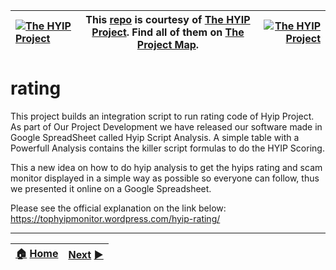 |[![The HYIP Project](https://avatars1.githubusercontent.com/u/8466209?v=10&s=20)](https://github.com/hyip) |This [repo](https://github.com/hyipworld/hyipworld.github.io "Repository") is courtesy of [The HYIP Project](https://github.com/hyip "High Yard Investment Program"). Find all of them on [The Project Map](https://github.com/hyip/info/wiki/maps#project-map "Project Mapping").|[![The HYIP Project](https://tophyipmonitor.files.wordpress.com/2014/11/honeybee.png?w=20)](https://tophyipmonitor.wordpress.com/hyip-rating/nature-2/#main) |
|:----|----|----:|


# rating
This project builds an integration script to run rating code of Hyip Project.
As part of Our Project Development we have released our software made in Google SpreadSheet called Hyip Script Analysis. A simple table with a Powerfull Analysis contains the killer script formulas to do the HYIP Scoring.

This a new idea on how to do hyip analysis to get the hyips rating and scam monitor displayed in a simple way as possible so everyone can follow, thus we presented it online on a Google Spreadsheet.

Please see the official explanation on the link below:    
https://tophyipmonitor.wordpress.com/hyip-rating/

***
|[:house:](https://github.com/hyip) [Home](https://github.com/hyip)|[Next](https://github.com/hyipmonitor/hyipmonitor.github.io) [:arrow_forward:](https://github.com/hyipmonitor/hyipmonitor.github.io)|
|:----|----:|
